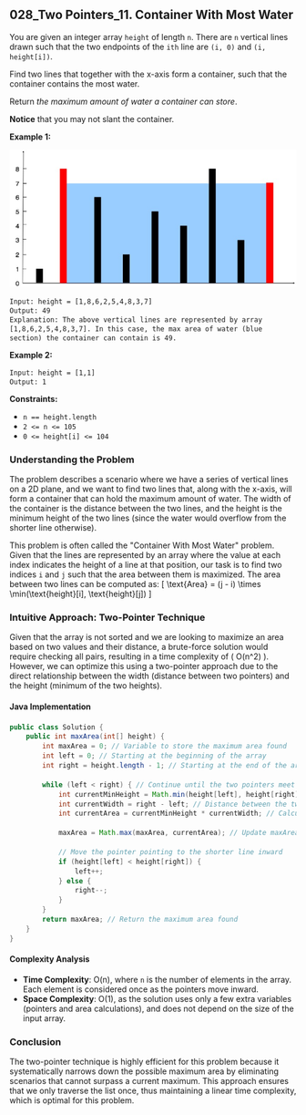 ## 028_Two Pointers_11. Container With Most Water

You are given an integer array `height` of length `n`. There are `n` vertical lines drawn such that the two endpoints of the `ith` line are `(i, 0)` and `(i, height[i])`.

Find two lines that together with the x-axis form a container, such that the container contains the most water.

Return *the maximum amount of water a container can store*.

**Notice** that you may not slant the container.

 

**Example 1:**

![img](https://raw.githubusercontent.com/JedLee6/PublicPicBed/main/uPic/question_11.jpg)

```
Input: height = [1,8,6,2,5,4,8,3,7]
Output: 49
Explanation: The above vertical lines are represented by array [1,8,6,2,5,4,8,3,7]. In this case, the max area of water (blue section) the container can contain is 49.
```

**Example 2:**

```
Input: height = [1,1]
Output: 1
```

**Constraints:**

- `n == height.length`
- `2 <= n <= 105`
- `0 <= height[i] <= 104`



### Understanding the Problem

The problem describes a scenario where we have a series of vertical lines on a 2D plane, and we want to find two lines that, along with the x-axis, will form a container that can hold the maximum amount of water. The width of the container is the distance between the two lines, and the height is the minimum height of the two lines (since the water would overflow from the shorter line otherwise).

This problem is often called the "Container With Most Water" problem. Given that the lines are represented by an array where the value at each index indicates the height of a line at that position, our task is to find two indices `i` and `j` such that the area between them is maximized. The area between two lines can be computed as:
\[ \text{Area} = (j - i) \times \min(\text{height}[i], \text{height}[j]) \]

### Intuitive Approach: Two-Pointer Technique

Given that the array is not sorted and we are looking to maximize an area based on two values and their distance, a brute-force solution would require checking all pairs, resulting in a time complexity of \( O(n^2) \). However, we can optimize this using a two-pointer approach due to the direct relationship between the width (distance between two pointers) and the height (minimum of the two heights).

#### Java Implementation

```java
public class Solution {
    public int maxArea(int[] height) {
        int maxArea = 0; // Variable to store the maximum area found
        int left = 0; // Starting at the beginning of the array
        int right = height.length - 1; // Starting at the end of the array

        while (left < right) { // Continue until the two pointers meet
            int currentMinHeight = Math.min(height[left], height[right]); // Minimum of the two heights
            int currentWidth = right - left; // Distance between the two pointers
            int currentArea = currentMinHeight * currentWidth; // Calculate the area of the current container

            maxArea = Math.max(maxArea, currentArea); // Update maxArea if the current area is larger

            // Move the pointer pointing to the shorter line inward
            if (height[left] < height[right]) {
                left++;
            } else {
                right--;
            }
        }
        return maxArea; // Return the maximum area found
    }
}
```

#### Complexity Analysis
- **Time Complexity**: O(n), where `n` is the number of elements in the array. Each element is considered once as the pointers move inward.
- **Space Complexity**: O(1), as the solution uses only a few extra variables (pointers and area calculations), and does not depend on the size of the input array.

### Conclusion

The two-pointer technique is highly efficient for this problem because it systematically narrows down the possible maximum area by eliminating scenarios that cannot surpass a current maximum. This approach ensures that we only traverse the list once, thus maintaining a linear time complexity, which is optimal for this problem.